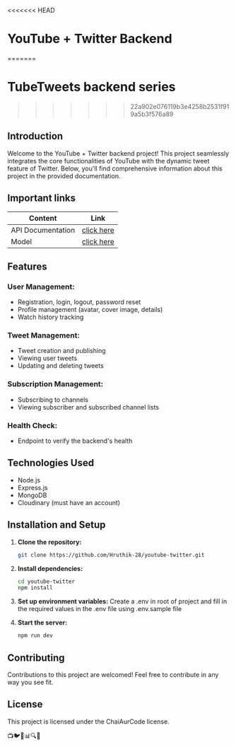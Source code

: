 <<<<<<< HEAD
# YouTube + Twitter Backend 
=======
# TubeTweets backend  series 
>>>>>>> 22a902e076119b3e4258b2531f919a5b3f576a89

## Introduction

Welcome to the YouTube + Twitter backend project! This project seamlessly integrates the core functionalities of YouTube with the dynamic tweet feature of Twitter. Below, you'll find comprehensive information about this project in the provided documentation.

## Important links

| Content            | Link                                                                        |
| -------------------| ----------------------------------------------------------------------------|
| API Documentation  | [click here](https://documenter.getpostman.com/view/28570926/2s9YsNdVwW)    |
| Model              | [click here ](https://app.eraser.io/workspace/YtPqZ1VogxGy1jzIDkzj)         |

## Features

### User Management:

- Registration, login, logout, password reset
- Profile management (avatar, cover image, details)
- Watch history tracking
<!--
### Video Management:

- Video upload and publishing
- Video search, sorting, and pagination
- Video editing and deletion
- Visibility control (publish/unpublish)
-->
### Tweet Management:

- Tweet creation and publishing
- Viewing user tweets
- Updating and deleting tweets

### Subscription Management:

- Subscribing to channels
- Viewing subscriber and subscribed channel lists
<!--
### Playlist Management:

- Creating, updating, and deleting playlists
- Adding and removing videos from playlists
- Viewing user playlists

### Like Management:

- Liking and unliking videos, comments, and tweets
- Viewing liked videos

### Comment Management:

- Adding, updating, and deleting comments on videos

### Dashboard:

- Viewing channel statistics (views, subscribers, videos, likes)
- Accessing uploaded videos

-->
### Health Check:

- Endpoint to verify the backend's health

## Technologies Used

- Node.js 
- Express.js
- MongoDB
- Cloudinary (must have an account)

## Installation and Setup

1. **Clone the repository:**

    ```bash
    git clone https://github.com/Hruthik-28/youtube-twitter.git
    ```

2. **Install dependencies:**

    ```bash
    cd youtube-twitter
    npm install
    ```

3. **Set up environment variables:**
    Create a .env in root of project and fill in the required values in the .env file using .env.sample file

4. **Start the server:**

    ```bash
    npm run dev
    ```

## Contributing

Contributions to this project are welcomed! Feel free to contribute in any way you see fit.

## License

This project is licensed under the ChaiAurCode license.

📺🐦🔧📊🔍🚀

